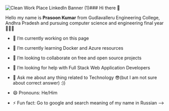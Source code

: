 ![Clean Work Place LinkedIn Banner (1)](https://github.com/20481A05K0/20481A05K0/assets/99813258/2fd110c3-e09b-45b8-b78e-49133103ff94)### Hi there 👋

<!--
**20481A05K0/20481A05K0** is a ✨ _special_ ✨ repository because its `README.md` (this file) appears on your GitHub profile.-->

Hello my name is <b>Prasoon Kumar</b> from Gudlavalleru Engineering College, Andhra Pradesh and pursuing computer science and engineering final year 🏢📄💼

- 🔭 I’m currently working on this page 
- 🌱 I’m currently learning Docker and Azure resources 
- 👯 I’m looking to collaborate on free and open source projects 
- 🤔 I’m looking for help with Full Stack Web Application Developers 
- 💬 Ask me about any thing related to Technology 😎(but I am not sure about correct answer) :))

- 😄 Pronouns: He/Him
- ⚡ Fun fact: Go to google and search meaning of my name in Russian
-->
